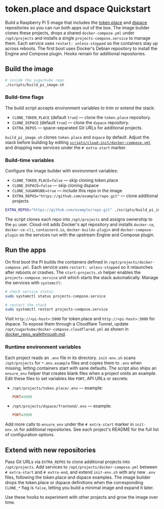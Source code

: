 # token.place and dspace Quickstart

Build a Raspberry Pi 5 image that includes the
[token.place](https://github.com/futuroptimist/token.place) and
[dspace](https://github.com/democratizedspace/dspace) repositories so you can run
both apps out of the box. The image builder clones these projects, drops a shared
`docker-compose.yml` under `/opt/projects` and installs a single
`projects-compose.service` to manage them. Each service uses `restart: unless-stopped`
so the containers stay up across reboots. The first boot uses Docker's Debian
repository to install the Engine and Compose plugin. Hooks remain for additional
repositories.

## Build the image

```sh
# inside the sugarkube repo
./scripts/build_pi_image.sh
```

### Build-time flags

The build script accepts environment variables to trim or extend the stack:

- `CLONE_TOKEN_PLACE` (default `true`) — clone the `token.place` repository.
- `CLONE_DSPACE` (default `true`) — clone the `dspace` repository.
- `EXTRA_REPOS` — space-separated Git URLs for additional projects.

`build_pi_image.sh` clones `token.place` and `dspace` by default. Adjust the stack before
building by editing
[`scripts/cloud-init/docker-compose.yml`](../scripts/cloud-init/docker-compose.yml)
and dropping new services under the `# extra-start` marker.

### Build-time variables

Configure the image builder with environment variables:

- `CLONE_TOKEN_PLACE=false` — skip cloning token.place
- `CLONE_DSPACE=false` — skip cloning dspace
- `CLONE_SUGARKUBE=true` — include this repo in the image
- `EXTRA_REPOS="https://github.com/example/repo.git"` — clone additional projects

```sh
EXTRA_REPOS="https://github.com/example/repo.git" ./scripts/build_pi_image.sh
```

The script clones each repo into `/opt/projects` and assigns ownership to the `pi`
user. Cloud-init adds Docker's apt repository and installs `docker-ce`,
`docker-ce-cli`, `containerd.io`, `docker-buildx-plugin` and `docker-compose-plugin`
so the services run with the upstream Engine and Compose plugin.

## Run the apps

On first boot the Pi builds the containers defined in
`/opt/projects/docker-compose.yml`. Each service uses `restart: unless-stopped`
so it relaunches after reboots or crashes. The `start-projects.sh` helper enables
the `projects-compose.service` unit which starts the stack automatically. Manage
the services with `systemctl`:

```sh
# check service status
sudo systemctl status projects-compose.service

# restart the stack
sudo systemctl restart projects-compose.service
```

Visit `http://<pi-host>:5000` for token.place and `http://<pi-host>:3000` for
dspace. To expose them through a Cloudflare Tunnel, update
`/opt/sugarkube/docker-compose.cloudflared.yml` as shown in
[docker_repo_walkthrough.md](docker_repo_walkthrough.md).

### Runtime environment variables

Each project reads an `.env` file in its directory. `init-env.sh` scans
`/opt/projects` for `*.env.example` files and copies them to `.env` when
missing, letting containers start with sane defaults. The script also ships an
`ensure_env` helper that creates blank files when a project omits an example.
Edit these files to set variables like `PORT`, API URLs or secrets:

- `/opt/projects/token.place/.env` — example:

  ```ini
  PORT=5000
  ```

- `/opt/projects/dspace/frontend/.env` — example:

  ```ini
  PORT=3000
  ```

Add more calls to `ensure_env` under the `# extra-start` marker in
`init-env.sh` for additional repositories. See each project's README for the
full list of configuration options.

## Extend with new repositories

Pass Git URLs via `EXTRA_REPOS` to clone additional projects into `/opt/projects`.
Add services to `/opt/projects/docker-compose.yml` between `# extra-start` and
`# extra-end`, and extend `init-env.sh` with any new `.env` files, following the
token.place and dspace examples. The image builder drops the token.place or dspace
definitions when the corresponding `CLONE_*` flag is `false`, letting you build a
minimal image and expand it later.

Use these hooks to experiment with other projects and grow the image over time.

